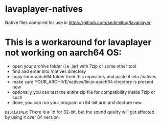 # lavaplayer-natives
Native files compiled for use in https://github.com/sedmelluq/lavaplayer

# This is a workaround for lavaplayer not working on aarch64 OS:

* open your archive folder (i.e .jar) with 7zip or some other tool
* find and enter into /natives directory
* copy linux-aarch64 folder from this repository and paste it into /natives
* make sure YOUR_ARCHIVE/natives/linux-aarch64 directory is present now
* optionally you can test the entire zip file for compatibility inside 7zip or such
* done, you can run your program on 64-bit arm architecture now

```DISCLAIMER```: There is a lib for 32-bit, but the sound quality will get affected by using it over 64 version.
